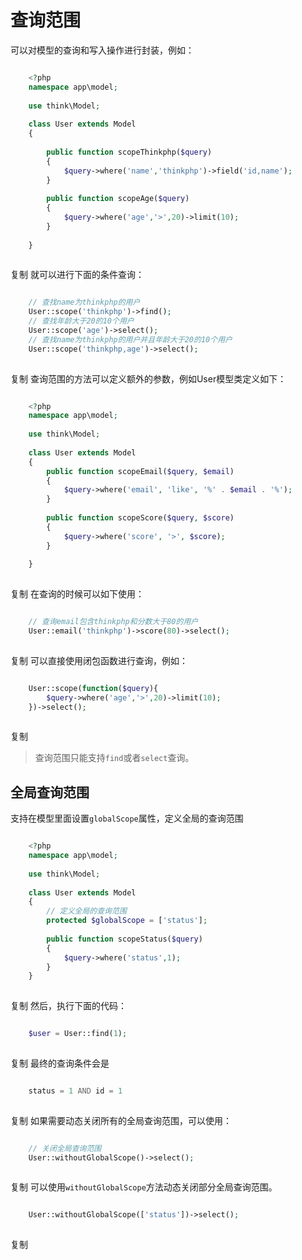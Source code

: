 # 查询范围

可以对模型的查询和写入操作进行封装，例如：
```php

    <?php
    namespace app\model;
    
    use think\Model;
    
    class User extends Model
    {
    
        public function scopeThinkphp($query)
        {
            $query->where('name','thinkphp')->field('id,name');
        }
        
        public function scopeAge($query)
        {
            $query->where('age','>',20)->limit(10);
        }    
        
    }
    

```
复制
就可以进行下面的条件查询：
```php

    // 查找name为thinkphp的用户
    User::scope('thinkphp')->find();
    // 查找年龄大于20的10个用户
    User::scope('age')->select();
    // 查找name为thinkphp的用户并且年龄大于20的10个用户
    User::scope('thinkphp,age')->select();
    

```
复制
查询范围的方法可以定义额外的参数，例如User模型类定义如下：
```php

    <?php
    namespace app\model;
    
    use think\Model;
    
    class User extends Model
    {
    	public function scopeEmail($query, $email)
        {
        	$query->where('email', 'like', '%' . $email . '%');
        }
        
        public function scopeScore($query, $score)
        {
        	$query->where('score', '>', $score);
        }
        
    }
    

```
复制
在查询的时候可以如下使用：
```php

    // 查询email包含thinkphp和分数大于80的用户
    User::email('thinkphp')->score(80)->select();
    

```
复制
可以直接使用闭包函数进行查询，例如：
```php

    User::scope(function($query){
        $query->where('age','>',20)->limit(10);
    })->select();
    

```
复制
> 查询范围只能支持`find`或者`select`查询。
## 全局查询范围
支持在模型里面设置`globalScope`属性，定义全局的查询范围
```php

    <?php
    namespace app\model;
    
    use think\Model;
    
    class User extends Model
    {
        // 定义全局的查询范围
        protected $globalScope = ['status'];
    
        public function scopeStatus($query)
        {
            $query->where('status',1);
        }
    }
    

```
复制
然后，执行下面的代码：
```php

    $user = User::find(1);
    

```
复制
最终的查询条件会是
```php

    status = 1 AND id = 1
    

```
复制
如果需要动态关闭所有的全局查询范围，可以使用：
```php

    // 关闭全局查询范围
    User::withoutGlobalScope()->select();
    

```
复制
可以使用`withoutGlobalScope`方法动态关闭部分全局查询范围。
```php

    User::withoutGlobalScope(['status'])->select();
    

```
复制

